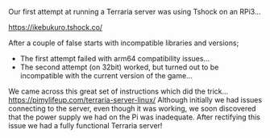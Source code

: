 Our first attempt at running a Terraria server was using Tshock on an RPi3...

https://ikebukuro.tshock.co/

After a couple of false starts with incompatible libraries and versions;
* The first attempt failed with arm64 compatibility issues...
* The second attempt (on 32bit) worked, but turned out to be incompatible with the current version of the game...

We came across this great set of instructions which did the trick... https://pimylifeup.com/terraria-server-linux/
Although initially we had issues connecting to the server, even though it was working, we soon discovered that the power supply we had on the Pi was inadequate.  After rectifying this issue we had a fully functional Terraria server!
